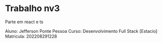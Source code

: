 # Trabalho nv3

Parte em react e ts

Aluno: Jefferson Ponte Pessoa
Curso: Desenvolvimento Full Stack [Estacio]
Matricula: 202208291228
